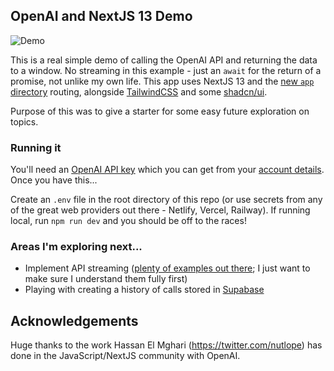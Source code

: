 ## OpenAI and NextJS 13 Demo 

![Demo](https://user-images.githubusercontent.com/17350652/225122437-3468a34d-ca0a-40a4-832e-4abbe573f8dc.png)


This is a real simple demo of calling the OpenAI API and returning the data to a window. No streaming in this example - just an `await` for the return of a promise, not unlike my own life. This app uses NextJS 13 and the [new `app` directory](https://nextjs.org/blog/next-13#new-app-directory-beta) routing, alongside [TailwindCSS](https://tailwindcss.com/) and some [shadcn/ui](https://ui.shadcn.com/). 

Purpose of this was to give a starter for some easy future exploration on topics. 

### Running it 

You'll need an [OpenAI API key](https://openai.com/blog/openai-api) which you can get from your [account details](https://platform.openai.com/account/api-keys). Once you have this... 

Create an `.env` file in the root directory of this repo (or use secrets from any of the great web providers out there - Netlify, Vercel, Railway). If running local, run `npm run dev` and you should be off to the races! 

### Areas I'm exploring next... 

* Implement API streaming ([plenty of examples out there](https://github.com/Nutlope/twitterbio/blob/main/utils/OpenAIStream.ts); I just want to make sure I understand them fully first)
* Playing with creating a history of calls stored in [Supabase](https://www.supabase.com)


## Acknowledgements 

Huge thanks to the work Hassan El Mghari (https://twitter.com/nutlope) has done in the JavaScript/NextJS community with OpenAI. 
